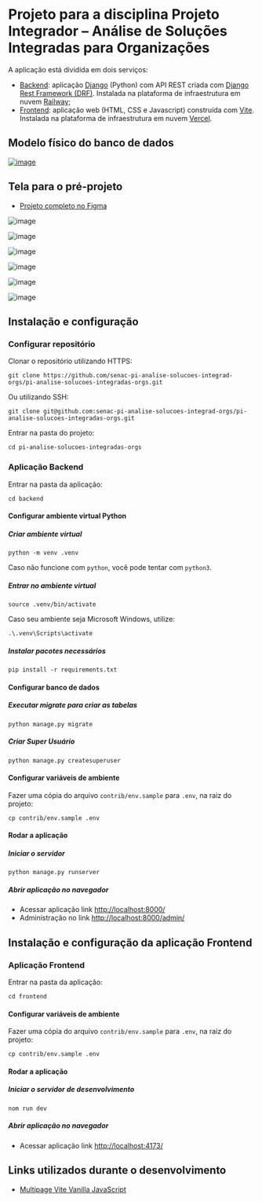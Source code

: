 # Projeto para a disciplina Projeto Integrador – Análise de Soluções Integradas para Organizações

A aplicação está dividida em dois serviços:
- [Backend](https://pi-analise-solucoes-integradas-production.up.railway.app/): aplicação [Django](http://djangoproject.com) (Python) com API REST criada com [Django Rest Framework (DRF)](https://www.django-rest-framework.org). Instalada na plataforma de infraestrutura em nuvem [Railway](https://railway.com);
- [Frontend](https://pi-analise-solucoes-integradas-orgs.vercel.app/): aplicação web (HTML, CSS e Javascript) construída com [Vite](https://vite.dev). Instalada na plataforma de infraestrutura em nuvem [Vercel](https://vercel.com/).

## Modelo físico do banco de dados

[![image](https://github.com/user-attachments/assets/254f35ee-2a82-48f1-8161-4ccfa275135c)](https://dbdocs.io/embed/b65bef8cf417d931a62afdd5ff6b1ff1/314698636cd94b9e80c1b85e92b34351)

## Tela para o pré-projeto

- [Projeto completo no Figma](https://www.figma.com/design/atLuWZJJmQx8BcZqgy6LPy/AUTISMO_E_APOIO?node-id=55-2&t=UCI3yTqfDXOrEL22-0)

![image](https://github.com/user-attachments/assets/0fcb5821-a26e-4188-bb17-f0b891fe55b8)

![image](https://github.com/user-attachments/assets/bd9b6df5-a099-4537-92fd-0fcd540240b1)

![image](https://github.com/user-attachments/assets/c4521378-18d7-4978-80ab-1b0888178b99)

![image](https://github.com/user-attachments/assets/82a681b4-56a4-4e79-b7ed-f4a370261cd6)

![image](https://github.com/user-attachments/assets/06e28655-fadf-4893-a0fc-c94dd31f4d1d)

![image](https://github.com/user-attachments/assets/e59e1ddd-1fa5-468e-9144-b8cd61122e7f)

## Instalação e configuração

### Configurar repositório 

Clonar o repositório utilizando HTTPS:

```shell
git clone https://github.com/senac-pi-analise-solucoes-integrad-orgs/pi-analise-solucoes-integradas-orgs.git
```
Ou utilizando SSH:
   
```shell
git clone git@github.com:senac-pi-analise-solucoes-integrad-orgs/pi-analise-solucoes-integradas-orgs.git
```

Entrar na pasta do projeto:

```shell
cd pi-analise-solucoes-integradas-orgs
```

### Aplicação Backend

Entrar na pasta da aplicação:

```shell
cd backend
```

#### Configurar ambiente virtual Python

##### Criar ambiente virtual

```shell
python -m venv .venv
```

Caso não funcione com `python`, você pode tentar com `python3`.

##### Entrar no ambiente virtual

```shell
source .venv/bin/activate
```

Caso seu ambiente seja Microsoft Windows, utilize:

```shell
.\.venv\Scripts\activate
```

##### Instalar pacotes necessários

```shell
pip install -r requirements.txt
```

#### Configurar banco de dados 

##### Executar migrate para criar as tabelas

```shell
python manage.py migrate
```

##### Criar Super Usuário

```shell
python manage.py createsuperuser
```

#### Configurar variáveis de ambiente

Fazer uma cópia do arquivo `contrib/env.sample` para `.env`, na raiz do projeto:

```shell
cp contrib/env.sample .env
```

#### Rodar a aplicação

##### Iniciar o servidor

```shell
python manage.py runserver
```

##### Abrir aplicação no navegador

- Acessar aplicação link [http://localhost:8000/](http://localhost:8000/)
- Administração no link [http://localhost:8000/admin/](http://localhost:8000/admin/)

## Instalação e configuração da aplicação Frontend

### Aplicação Frontend

Entrar na pasta da aplicação:

```shell
cd frontend
```

#### Configurar variáveis de ambiente

Fazer uma cópia do arquivo `contrib/env.sample` para `.env`, na raiz do projeto:

```shell
cp contrib/env.sample .env
```

#### Rodar a aplicação

##### Iniciar o servidor de desenvolvimento

```shell
nom run dev
```

##### Abrir aplicação no navegador

- Acessar aplicação link [http://localhost:4173/](http://localhost:8000/)

## Links utilizados durante o desenvolvimento

- [Multipage Vite Vanilla JavaScript](https://dev.to/mochamadboval/multipage-vite-vanilla-javascript-3i0l)
